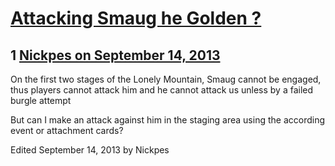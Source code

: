 # [Attacking Smaug he Golden ?](https://community.fantasyflightgames.com/topic/90372-attacking-smaug-he-golden/)

## 1 [Nickpes on September 14, 2013](https://community.fantasyflightgames.com/topic/90372-attacking-smaug-he-golden/?do=findComment&comment=866082)

On the first two stages of the Lonely Mountain, Smaug cannot be engaged, thus players cannot attack him and he cannot attack us unless by a failed burgle attempt

But can I make an attack against him in the staging area using the according event or attachment cards?

Edited September 14, 2013 by Nickpes

